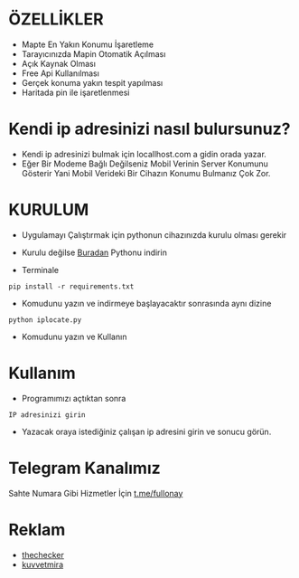 # ÖZELLİKLER
* Mapte En Yakın Konumu İşaretleme
* Tarayıcınızda Mapin Otomatik Açılması
* Açık Kaynak Olması
* Free Api Kullanılması
* Gerçek konuma yakın tespit yapılması
* Haritada pin ile işaretlenmesi

# Kendi ip adresinizi nasıl bulursunuz?
* Kendi ip adresinizi bulmak için locallhost.com a gidin orada yazar.
* Eğer Bir Modeme Bağlı Değilseniz Mobil Verinin Server Konumunu Gösterir Yani Mobil Verideki Bir Cihazın Konumu Bulmanız Çok Zor.


# KURULUM
* Uygulamayı Çalıştırmak için pythonun cihazınızda kurulu olması gerekir
* Kurulu değilse [Buradan](https://www.python.org/downloads/) Pythonu indirin

* Terminale
```
pip install -r requirements.txt
```
* Komudunu yazın ve indirmeye başlayacaktır sonrasında aynı dizine
```
python iplocate.py
```
* Komudunu yazın ve Kullanın

# Kullanım
* Programımızı açtıktan sonra
```
IP adresinizi girin
```
* Yazacak oraya istediğiniz çalışan ip adresini girin ve sonucu görün.

# Telegram Kanalımız
Sahte Numara Gibi Hizmetler İçin
[t.me/fullonay](https://t.me/fullonay)

# Reklam
* [thechecker](https://guns.lol/thechecker)
* [kuvvetmira](https://guns.lol/kuvvetmira)
